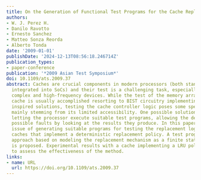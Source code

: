 ```yaml
---
title: On the Generation of Functional Test Programs for the Cache Replacement Logic
authors:
- W. J. Perez H.
- Danilo Ravotto
- Ernesto Sanchez
- Matteo Sonza Reorda
- Alberto Tonda
date: '2009-01-01'
publishDate: '2024-12-13T08:56:18.246714Z'
publication_types:
- paper-conference
publication: '*2009 Asian Test Symposium*'
doi: 10.1109/ats.2009.37
abstract: Caches are crucial components in modern processors (both stand-alone or
  integrated into SoCs) and their test is a challenging task, especially when addressing
  complex and high-frequency devices. While the test of the memory array within the
  cache is usually accomplished resorting to BIST circuitry implementing March test
  inspired solutions, testing the cache controller logic poses some specific issues,
  mainly stemming from its limited accessibility. One possible solution consists in
  letting the processor execute suitable test programs, allowing the detection of
  possible faults by looking at the results they produce. In this paper we face the
  issue of generating suitable programs for testing the replacement logic in set-associative
  caches that implement a deterministic replacement policy. A test program generation
  approach based on modeling the replacement mechanism as a finite state machine (FSM)
  is proposed. Experimental results with a cache implementing a LRU policy are provided
  to assess the effectiveness of the method.
links:
- name: URL
  url: https://doi.org/10.1109/ats.2009.37
---
```

